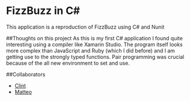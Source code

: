 FizzBuzz in C#
==
This application is a reproduction of FizzBuzz using C# and Nunit

##Thoughts on this project
As this is my first C# application I found quite interesting using a compiler like Xamarin Studio. The program itself looks more complex than JavaScript and Ruby (which I did before) and I am getting use to the strongly typed functions.
Pair programming was crucial because of the all new environment to set and use.

##Collaborators
- [Clint](https://github.com/clint77)
- [Matteo](https://github.com/matteomanzo)
